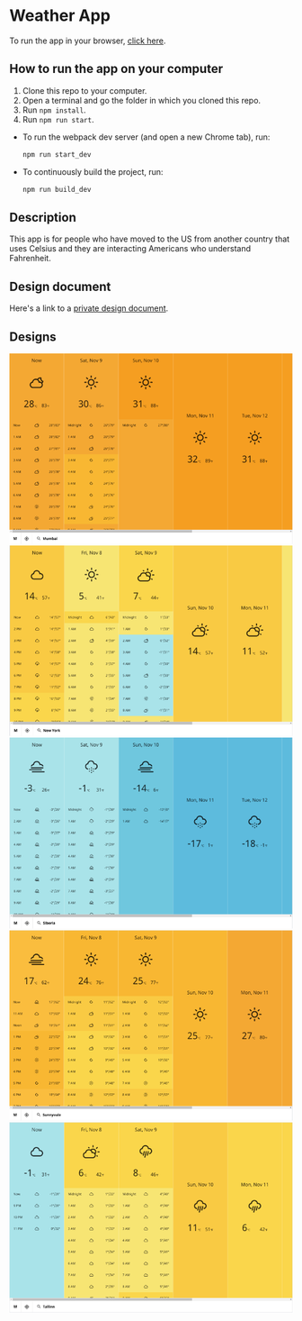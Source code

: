 # Weather App

To run the app in your browser, [click
here](https://maretidris.github.io/weather-app/).

## How to run the app on your computer

1. Clone this repo to your computer.
2. Open a terminal and go the folder in which you cloned this repo.
3. Run `npm install`.
4. Run `npm run start`.

- To run the webpack dev server (and open a new Chrome tab), run:

  ```bash
  npm run start_dev
  ```

- To continuously build the project, run:

  ```bash
  npm run build_dev
  ```

## Description

This app is for people who have moved to the US from another country that uses Celsius and they are interacting Americans who understand Fahrenheit. 

## Design document

Here's a link to a [private design document](https://docs.google.com/document/d/13_ZW_th_fzTK25QX87tPgnZY42bby6AXTkxjpV2LoSg/edit?usp=sharing).

## Designs

![](https://raw.githubusercontent.com/MaretIdris/weather-app/master/designs/mumbai.png)
![](https://raw.githubusercontent.com/MaretIdris/weather-app/master/designs/new_york.png)
![](https://raw.githubusercontent.com/MaretIdris/weather-app/master/designs/siberia.png)
![](https://raw.githubusercontent.com/MaretIdris/weather-app/master/designs/sunnyvale.png)
![](https://raw.githubusercontent.com/MaretIdris/weather-app/master/designs/tallinn.png)

